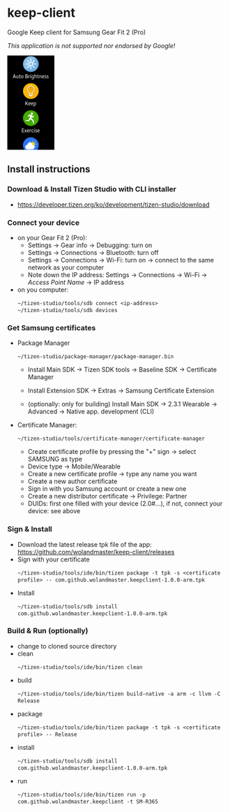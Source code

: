 # keep-client
Google Keep client for Samsung Gear Fit 2 (Pro)

*This application is not supported nor endorsed by Google!*

<img src="https://github.com/wolandmaster/keep-client/raw/master/images/screenshot-1.jpg" width="108" height="216"/>

## Install instructions

### Download & Install Tizen Studio with CLI installer
  * https://developer.tizen.org/ko/development/tizen-studio/download

### Connect your device
  * on your Gear Fit 2 (Pro):
    * Settings -> Gear info -> Debugging: turn on
    * Settings -> Connections -> Bluetooth: turn off
    * Settings -> Connections -> Wi-Fi: turn on -> connect to the same network as your computer
    * Note down the IP address: Settings -> Connections -> Wi-Fi -> *Access Point Name* -> IP address
  * on you computer:
    ```
    ~/tizen-studio/tools/sdb connect <ip-address>
    ~/tizen-studio/tools/sdb devices
    ```
### Get Samsung certificates
  * Package Manager
    ```
    ~/tizen-studio/package-manager/package-manager.bin
    ```
    * Install Main SDK -> Tizen SDK tools -> Baseline SDK -> Certificate Manager
    * Install Extension SDK -> Extras -> Samsung Certificate Extension

    * (optionally: only for building)
      Install Main SDK -> 2.3.1 Wearable -> Advanced -> Native app. development (CLI)

  * Certificate Manager:
    ```
    ~/tizen-studio/tools/certificate-manager/certificate-manager
    ```
    * Create certificate profile by pressing the "+" sign -> select SAMSUNG as type
    * Device type -> Mobile/Wearable
    * Create a new certificate profile -> type any name you want
    * Create a new author certificate
    * Sign in with you Samsung account or create a new one
    * Create a new distributor certificate -> Privilege: Partner
    * DUIDs: first one filled with your device (2.0#...), if not, connect your device: see above

### Sign & Install
  * Download the latest release tpk file of the app: https://github.com/wolandmaster/keep-client/releases
  * Sign with your certificate
    ```
    ~/tizen-studio/tools/ide/bin/tizen package -t tpk -s <certificate profile> -- com.github.wolandmaster.keepclient-1.0.0-arm.tpk
    ```
  * Install
    ```
    ~/tizen-studio/tools/sdb install com.github.wolandmaster.keepclient-1.0.0-arm.tpk
    ```

### Build & Run (optionally)
* change to cloned source directory
* clean
  ```
  ~/tizen-studio/tools/ide/bin/tizen clean
  ```
* build
  ```
  ~/tizen-studio/tools/ide/bin/tizen build-native -a arm -c llvm -C Release
  ```
* package
  ```
  ~/tizen-studio/tools/ide/bin/tizen package -t tpk -s <certificate profile> -- Release
  ```
* install
  ```
  ~/tizen-studio/tools/sdb install com.github.wolandmaster.keepclient-1.0.0-arm.tpk
  ```
* run
  ```
  ~/tizen-studio/tools/ide/bin/tizen run -p com.github.wolandmaster.keepclient -t SM-R365
  ```
